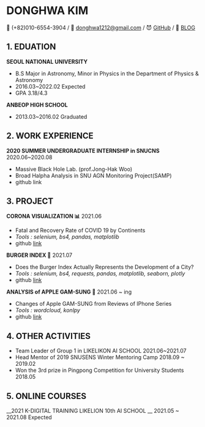 # DONGHWA KIM
📱 (+82)010-6554-3904 / 📧 donghwa1212@gmail.com / 😈 [GitHub](https://github.com/dddonghwa) / 📝 [BLOG](https://donghajoha.tistory.com/)

## 1. EDUATION

__SEOUL NATIONAL UNIVERSITY__
- B.S Major in Astronomy, Minor in Physics in the Department of Physics & Astronomy
- 2016.03~2022.02 Expected
- GPA 3.18/4.3

__ANBEOP HIGH SCHOOL__
- 2013.03~2016.02 Graduated

## 2. WORK EXPERIENCE
__2020 SUMMER UNDERGRADUATE INTERNSHIP in SNUCNS__ 2020.06~2020.08
- Massive Black Hole Lab. (prof.Jong-Hak Woo)
- Broad Halpha Analysis in SNU AGN Monitoring Project(SAMP)
- github link


## 3. PROJECT
__CORONA VISUALIZATION 📊__ 2021.06
- Fatal and Recovery Rate of COVID 19 by Continents 
- *Tools : selenium, bs4, pandas, matplotlib*
- github [link](https://github.com/likelion-aischool-10-teamproject/corona-visualization)

__BURGER INDEX 🍔__ 2021.07
- Does the Burger Index Actually Represents the Development of a City?
- *Tools : selenium, bs4, requests, pandas, matplotlib, seaborn, plotly*
- github [link](https://github.com/likelion-aischool-10-teamproject/burger-index)

__ANALYSIS of APPLE GAM-SUNG 📱__ 2021.06 ~ ing
- Changes of Apple GAM-SUNG from Reviews of IPhone Series
- *Tools : wordcloud, konlpy*
- github [link](https://github.com/dddonghwa/my-Side-Project)

## 4. OTHER ACTIVITIES
- Team Leader of Group 1 in LIKELIKON AI SCHOOL 2021.06~2021.07
- Head Mentor of 2019 SNUSENS Winter Mentoring Camp 2018.09 ~ 2019.02
- Won the 3rd prize in Pingpong Competition for University Students 2018.05


## 5. ONLINE COURSES
__2021 K-DIGITAL TRAINING LIKELION 10th AI SCHOOL __ 2021.05 ~ 2021.08 Expected   
